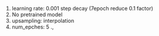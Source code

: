 1. learning rate: 0.001 step decay (7epoch reduce 0.1 factor)
2. No pretrained model
3. upsampling: interpolation
4. num_epches: 5
.,